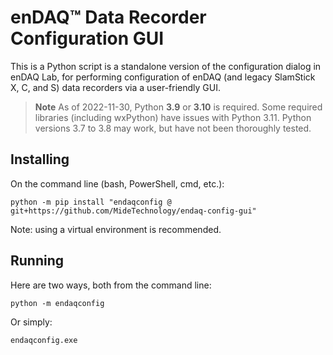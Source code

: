 enDAQ&trade; Data Recorder Configuration GUI
============================================

This is a Python script is a standalone version of the configuration dialog in enDAQ Lab, for performing 
configuration of enDAQ (and legacy SlamStick X, C, and S) data recorders via a user-friendly GUI.

> **Note**
> As of 2022-11-30, Python **3.9** or **3.10** is required. Some required libraries (including wxPython) 
> have issues with Python 3.11. Python versions 3.7 to 3.8 may work, but have not been thoroughly tested.

Installing
----------

On the command line (bash, PowerShell, cmd, etc.):

    python -m pip install "endaqconfig @ git+https://github.com/MideTechnology/endaq-config-gui"

Note: using a virtual environment is recommended.

Running
-------
Here are two ways, both from the command line:

    python -m endaqconfig

Or simply:

    endaqconfig.exe
